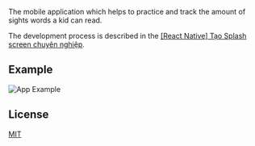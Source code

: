 The mobile application which helps to practice and track the amount of sights words a kid can read.

The development process is described in the [[React Native] Tạo Splash screen chuyên nghiệp](https://vntalking.com/splash-screen-react-native-voi-hieu-ung-dep.html).

## Example

![App Example](app-example.gif)

## License

[MIT](LICENSE)
